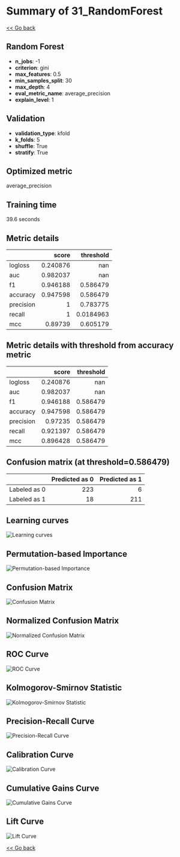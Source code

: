 # Summary of 31_RandomForest

[<< Go back](../README.md)


## Random Forest
- **n_jobs**: -1
- **criterion**: gini
- **max_features**: 0.5
- **min_samples_split**: 30
- **max_depth**: 4
- **eval_metric_name**: average_precision
- **explain_level**: 1

## Validation
 - **validation_type**: kfold
 - **k_folds**: 5
 - **shuffle**: True
 - **stratify**: True

## Optimized metric
average_precision

## Training time

39.6 seconds

## Metric details
|           |    score |   threshold |
|:----------|---------:|------------:|
| logloss   | 0.240876 | nan         |
| auc       | 0.982037 | nan         |
| f1        | 0.946188 |   0.586479  |
| accuracy  | 0.947598 |   0.586479  |
| precision | 1        |   0.783775  |
| recall    | 1        |   0.0184963 |
| mcc       | 0.89739  |   0.605179  |


## Metric details with threshold from accuracy metric
|           |    score |   threshold |
|:----------|---------:|------------:|
| logloss   | 0.240876 |  nan        |
| auc       | 0.982037 |  nan        |
| f1        | 0.946188 |    0.586479 |
| accuracy  | 0.947598 |    0.586479 |
| precision | 0.97235  |    0.586479 |
| recall    | 0.921397 |    0.586479 |
| mcc       | 0.896428 |    0.586479 |


## Confusion matrix (at threshold=0.586479)
|              |   Predicted as 0 |   Predicted as 1 |
|:-------------|-----------------:|-----------------:|
| Labeled as 0 |              223 |                6 |
| Labeled as 1 |               18 |              211 |

## Learning curves
![Learning curves](learning_curves.png)

## Permutation-based Importance
![Permutation-based Importance](permutation_importance.png)
## Confusion Matrix

![Confusion Matrix](confusion_matrix.png)


## Normalized Confusion Matrix

![Normalized Confusion Matrix](confusion_matrix_normalized.png)


## ROC Curve

![ROC Curve](roc_curve.png)


## Kolmogorov-Smirnov Statistic

![Kolmogorov-Smirnov Statistic](ks_statistic.png)


## Precision-Recall Curve

![Precision-Recall Curve](precision_recall_curve.png)


## Calibration Curve

![Calibration Curve](calibration_curve_curve.png)


## Cumulative Gains Curve

![Cumulative Gains Curve](cumulative_gains_curve.png)


## Lift Curve

![Lift Curve](lift_curve.png)



[<< Go back](../README.md)
